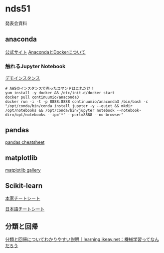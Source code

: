 # nds51
発表会資料



## anaconda
[公式サイト](https://www.continuum.io/downloads)
[AnacondaとDockerについて](https://www.continuum.io/blog/developer-blog/anaconda-and-docker-better-together-reproducible-data-science)

### 触れるJupyter Notebook
[デモインスタンス](http://52.199.199.242:8888/?token=82bd6370fe3dcc8e72f420c6d697e38b933c261fdbf5ea51)
```
# AWSのインスタンスで売ったコマンドはこれだけ！
yum install -y docker && /etc/init.d/docker start
docker pull continuumio/anaconda3
docker run -i -t -p 8888:8888 continuumio/anaconda3 /bin/bash -c "/opt/conda/bin/conda install jupyter -y --quiet && mkdir /opt/notebooks && /opt/conda/bin/jupyter notebook --notebook-dir=/opt/notebooks --ip='*' --port=8888 --no-browser"
```

## pandas
[pandas cheatsheet](https://github.com/pandas-dev/pandas/blob/master/doc/cheatsheet/Pandas_Cheat_Sheet.pdf)

## matplotlib
[matplotlib gallery](http://matplotlib.org/gallery.html)

## Scikit-learn
[本家チートシート](http://scikit-learn.org/stable/tutorial/machine_learning_map/)

[日本語チートシート](https://raw.githubusercontent.com/sakapun/nds51/master/scikit-learn%E6%97%A5%E6%9C%AC%E8%AA%9E%E5%8C%96%E3%83%81%E3%83%BC%E3%83%88%E3%82%B7%E3%83%BC%E3%83%88.jpg)


## 分類と回帰
[分類と回帰についてわかりやすい説明｜learning.ikeay.net：機械学習ってなんだろう](http://learning.ikeay.net/entry/2016/05/02/200503)